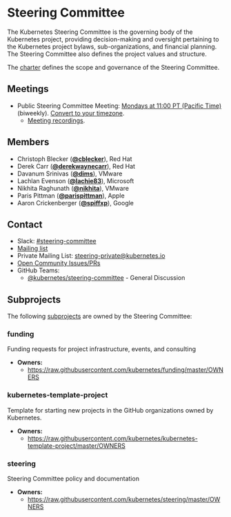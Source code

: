 <!---
This is an autogenerated file!

Please do not edit this file directly, but instead make changes to the
sigs.yaml file in the project root.

To understand how this file is generated, see https://git.k8s.io/community/generator/README.md
--->
# Steering Committee

The Kubernetes Steering Committee is the governing body of the Kubernetes project, providing decision-making and oversight pertaining to the Kubernetes project bylaws, sub-organizations, and financial planning. The Steering Committee also defines the project values and structure.

The [charter](https://git.k8s.io/steering/charter.md) defines the scope and governance of the Steering Committee.

## Meetings
* Public Steering Committee Meeting: [Mondays at 11:00 PT (Pacific Time)](https://bit.ly/k8s-steering-wd) (biweekly). [Convert to your timezone](http://www.thetimezoneconverter.com/?t=11:00&tz=PT%20%28Pacific%20Time%29).
  * [Meeting recordings](https://www.youtube.com/watch?v=YAzgJRQxsdc&list=PL69nYSiGNLP1yP1B_nd9-drjoxp0Q14qM).

## Members

* Christoph Blecker (**[@cblecker](https://github.com/cblecker)**), Red Hat
* Derek Carr (**[@derekwaynecarr](https://github.com/derekwaynecarr)**), Red Hat
* Davanum Srinivas (**[@dims](https://github.com/dims)**), VMware
* Lachlan Evenson (**[@lachie83](https://github.com/lachie83)**), Microsoft
* Nikhita Raghunath (**[@nikhita](https://github.com/nikhita)**), VMware
* Paris Pittman (**[@parispittman](https://github.com/parispittman)**), Apple
* Aaron Crickenberger (**[@spiffxp](https://github.com/spiffxp)**), Google

## Contact
- Slack: [#steering-committee](https://kubernetes.slack.com/messages/steering-committee)
- [Mailing list](https://groups.google.com/a/kubernetes.io/forum/#!forum/steering)
- Private Mailing List: steering-private@kubernetes.io
- [Open Community Issues/PRs](https://github.com/kubernetes/community/labels/committee%2Fsteering)
- GitHub Teams:
    - [@kubernetes/steering-committee](https://github.com/orgs/kubernetes/teams/steering-committee) - General Discussion

## Subprojects

The following [subprojects][subproject-definition] are owned by the Steering Committee:
### funding
Funding requests for project infrastructure, events, and consulting
- **Owners:**
  - https://raw.githubusercontent.com/kubernetes/funding/master/OWNERS
### kubernetes-template-project
Template for starting new projects in the GitHub organizations owned by Kubernetes.
- **Owners:**
  - https://raw.githubusercontent.com/kubernetes/kubernetes-template-project/master/OWNERS
### steering
Steering Committee policy and documentation
- **Owners:**
  - https://raw.githubusercontent.com/kubernetes/steering/master/OWNERS

[subproject-definition]: https://github.com/kubernetes/community/blob/master/governance.md#subprojects
<!-- BEGIN CUSTOM CONTENT -->

<!-- END CUSTOM CONTENT -->
